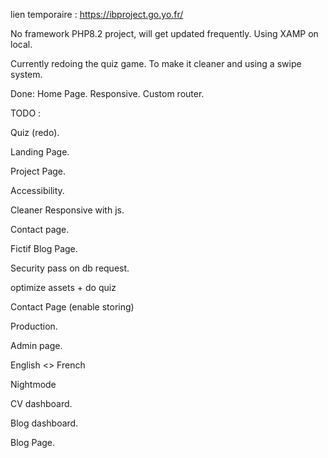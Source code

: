 lien temporaire : https://ibproject.go.yo.fr/

No framework PHP8.2 project, will get updated frequently.
Using XAMP on local.

Currently redoing the quiz game.
To make it cleaner and using a swipe system.

Done: 
Home Page.
Responsive.
Custom router.

TODO :

Quiz (redo).

Landing Page.

Project Page.

Accessibility.

Cleaner Responsive with js.

Contact page.

Fictif Blog Page.

Security pass on db request.

optimize assets + do quiz

Contact Page (enable storing)

Production.

Admin page.

English <> French

Nightmode

CV dashboard.

Blog dashboard.

Blog Page.
